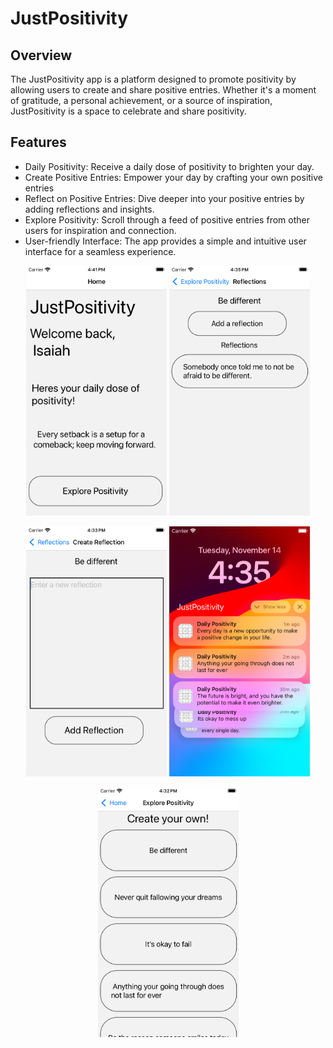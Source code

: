 # JustPositivity

## Overview

The JustPositivity app is a platform designed to promote positivity by allowing users to create and share positive entries. Whether it's a moment of gratitude, a personal achievement, or a source of inspiration, JustPositivity is a space to celebrate and share positivity.

## Features

- Daily Positivity: Receive a daily dose of positivity to brighten your day.
- Create Positive Entries: Empower your day by crafting your own positive entries
- Reflect on Positive Entries: Dive deeper into your positive entries by adding reflections and insights.
- Explore Positivity: Scroll through a feed of positive entries from other users for inspiration and connection.
- User-friendly Interface: The app provides a simple and intuitive user interface for a seamless experience.

<div style="text-align: center;">
   <img src="./Images/Home_Screen.png" alt="Home" width="225" height="400" /> <img src="./Images/Reflection_Screen.png" alt="Reflection" width="225" height="400" />

<img src="./Images/Create_Reflection_Screen.png" alt="Create Reflection" width="225" height="400" /> <img src="./Images/Notifications.png" alt="Notifications" width="225" height="400" />

   <img src="./Images/Explore_Positivity_Screen.png" alt="Explore Positivity" width="225" height="400" />
</div>
